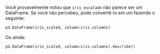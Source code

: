 Você provavelmente notou que `iris_escalado` não parece ser um DataFrame. Se você não percebeu, pode convertê-lo em um fazendo o seguinte:
 
```python
pd.DataFrame(iris_scaled, column=iris.columns)
```
 
Ou ainda:
 
```python
pd.DataFrame(iris_scaled, column=iris.columns).describe()
```